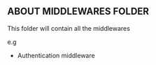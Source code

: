 ## ABOUT MIDDLEWARES FOLDER

This folder will contain all the middlewares

e.g

- Authentication middleware
